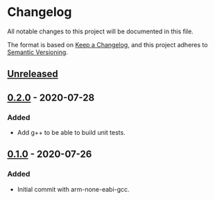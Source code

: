 # Changelog
All notable changes to this project will be documented in this file.

The format is based on [Keep a Changelog](https://keepachangelog.com/en/1.0.0/),
and this project adheres to [Semantic Versioning](https://semver.org/spec/v2.0.0.html).

## [Unreleased]

## [0.2.0] - 2020-07-28
### Added
- Add g++ to be able to build unit tests.

## [0.1.0] - 2020-07-26
### Added
- Initial commit with arm-none-eabi-gcc.

[Unreleased]: https://github.com/sautoirs/rosary/compare/v0.1.0...HEAD
[0.2.0]: https://github.com/sautoirs/rosary/compare/v0.1.0...v0.2.0
[0.1.0]: https://github.com/sautoirs/rosary/releases/tag/v0.1.0

